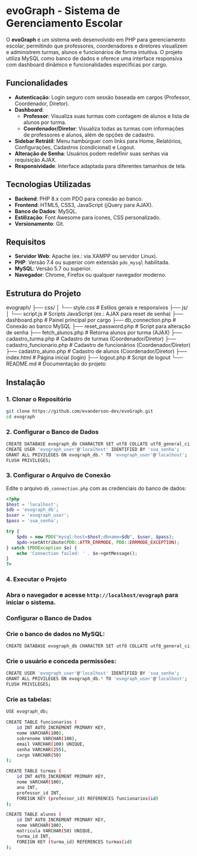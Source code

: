 # evoGraph - Sistema de Gerenciamento Escolar

O **evoGraph** é um sistema web desenvolvido em PHP para gerenciamento escolar, permitindo que professores, coordenadores e diretores visualizem e administrem turmas, alunos e funcionários de forma intuitiva. O projeto utiliza MySQL como banco de dados e oferece uma interface responsiva com dashboard dinâmico e funcionalidades específicas por cargo.

## Funcionalidades

- **Autenticação**: Login seguro com sessão baseada em cargos (Professor, Coordenador, Diretor).
- **Dashboard**:
  - **Professor**: Visualiza suas turmas com contagem de alunos e lista de alunos por turma.
  - **Coordenador/Diretor**: Visualiza todas as turmas com informações de professores e alunos, além de opções de cadastro.
- **Sidebar Retrátil**: Menu hambúrguer com links para Home, Relatórios, Configurações, Cadastros (condicional) e Logout.
- **Alteração de Senha**: Usuários podem redefinir suas senhas via requisição AJAX.
- **Responsividade**: Interface adaptada para diferentes tamanhos de tela.

## Tecnologias Utilizadas

- **Backend**: PHP 8.x com PDO para conexão ao banco.
- **Frontend**: HTML5, CSS3, JavaScript (jQuery para AJAX).
- **Banco de Dados**: MySQL.
- **Estilização**: Font Awesome para ícones, CSS personalizado.
- **Versionamento**: Git.

## Requisitos

- **Servidor Web**: Apache (ex.: via XAMPP ou servidor Linux).
- **PHP**: Versão 7.4 ou superior com extensão `pdo_mysql` habilitada.
- **MySQL**: Versão 5.7 ou superior.
- **Navegador**: Chrome, Firefox ou qualquer navegador moderno.

## Estrutura do Projeto

evograph/
├── css/
│   └── style.css         # Estilos gerais e responsivos
├── js/
│   └── script.js         # Scripts JavaScript (ex.: AJAX para reset de senha)
├── dashboard.php         # Painel principal por cargo
├── db_connection.php     # Conexão ao banco MySQL
├── reset_password.php    # Script para alteração de senha
├── fetch_alunos.php      # Retorna alunos por turma (AJAX)
├── cadastro_turma.php    # Cadastro de turmas (Coordenador/Diretor)
├── cadastro_funcionario.php # Cadastro de funcionários (Coordenador/Diretor)
├── cadastro_aluno.php    # Cadastro de alunos (Coordenador/Diretor)
├── index.html            # Página inicial (login)
├── logout.php            # Script de logout
└── README.md             # Documentação do projeto


## Instalação

### 1. Clonar o Repositório
```bash
git clone https://github.com/evanderson-dev/evoGraph.git
cd evograph
```

### 2. Configurar o Banco de Dados
```bash
CREATE DATABASE evograph_db CHARACTER SET utf8 COLLATE utf8_general_ci;
CREATE USER 'evograph_user'@'localhost' IDENTIFIED BY 'sua_senha';
GRANT ALL PRIVILEGES ON evograph_db.* TO 'evograph_user'@'localhost';
FLUSH PRIVILEGES;
```
### 3. Configurar o Arquivo de Conexão
Edite o arquivo `db_connection.php` com as credenciais do banco de dados:
```php
<?php
$host = 'localhost';
$db = 'evograph_db';
$user = 'evograph_user';
$pass = 'sua_senha';

try {
    $pdo = new PDO("mysql:host=$host;dbname=$db", $user, $pass);
    $pdo->setAttribute(PDO::ATTR_ERRMODE, PDO::ERRMODE_EXCEPTION);
} catch (PDOException $e) {
    echo 'Connection failed: ' . $e->getMessage();
}
?>
```
### 4. Executar o Projeto
### Abra o navegador e acesse `http://localhost/evograph` para iniciar o sistema.
### Configurar o Banco de Dados
### Crie o banco de dados no MySQL:

```bash
CREATE DATABASE evograph_db CHARACTER SET utf8 COLLATE utf8_general_ci;
```
### Crie o usuário e conceda permissões:

```bash
CREATE USER 'evograph_user'@'localhost' IDENTIFIED BY 'sua_senha';
GRANT ALL PRIVILEGES ON evograph_db.* TO 'evograph_user'@'localhost';
FLUSH PRIVILEGES;
```

### Crie as tabelas:
```bash
USE evograph_db;

CREATE TABLE funcionarios (
    id INT AUTO_INCREMENT PRIMARY KEY,
    nome VARCHAR(100),
    sobrenome VARCHAR(100),
    email VARCHAR(100) UNIQUE,
    senha VARCHAR(255),
    cargo VARCHAR(50)
);

CREATE TABLE turmas (
    id INT AUTO_INCREMENT PRIMARY KEY,
    nome VARCHAR(100),
    ano INT,
    professor_id INT,
    FOREIGN KEY (professor_id) REFERENCES funcionarios(id)
);

CREATE TABLE alunos (
    id INT AUTO_INCREMENT PRIMARY KEY,
    nome VARCHAR(100),
    matricula VARCHAR(50) UNIQUE,
    turma_id INT,
    FOREIGN KEY (turma_id) REFERENCES turmas(id)
);
```
